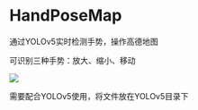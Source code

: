 # HandPoseMap
通过YOLOv5实时检测手势，操作高德地图

可识别三种手势：放大、缩小、移动

<img src="https://github.com/TheSaltiestFish/HandPoseMap/tree/main/pics/handpose1.png">

需要配合YOLOv5使用，将文件放在YOLOv5目录下
